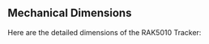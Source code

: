 ## Mechanical Dimensions

Here are the detailed dimensions of the RAK5010 Tracker:

<rk-img
  src="/assets/images/datasheet/rak5010/top-view-mechanical-dimension.jpg"
  width="75%"
  figure-number="14"
  caption="Top View"
/>

<rk-img
  src="/assets/images/datasheet/rak5010/bottom-view-mechanical-dimension.jpg"
  width="50%"
  figure-number="15"
  caption="Bottom View"
/>